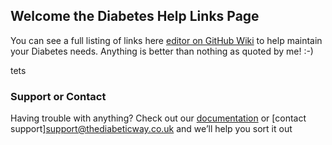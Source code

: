 ## Welcome the Diabetes Help Links Page

You can see a full listing of links here [editor on GitHub Wiki](https://github.com/Atlas-Night-Out/Diabeteshelplinks/wiki) to help maintain your Diabetes needs.
 Anything is better than nothing as quoted by me! :-)  

tets


### Support or Contact

Having trouble with anything? Check out our [documentation](https://github.com/Atlas-Night-Out/xDrip-plus/wiki) or [contact support]<support@thediabeticway.co.uk> and we’ll help you sort it out

